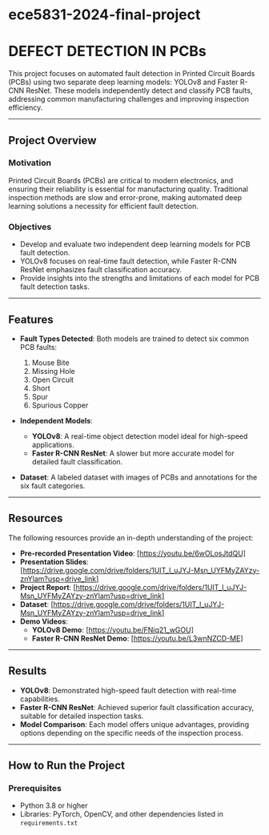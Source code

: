 # ece5831-2024-final-project
# DEFECT DETECTION IN PCBs
This project focuses on automated fault detection in Printed Circuit Boards (PCBs) using two separate deep learning models: YOLOv8 and Faster R-CNN ResNet. These models independently detect and classify PCB faults, addressing common manufacturing challenges and improving inspection efficiency.  

---

## Project Overview  

### Motivation  
Printed Circuit Boards (PCBs) are critical to modern electronics, and ensuring their reliability is essential for manufacturing quality. Traditional inspection methods are slow and error-prone, making automated deep learning solutions a necessity for efficient fault detection.  

### Objectives  
- Develop and evaluate two independent deep learning models for PCB fault detection.  
- YOLOv8 focuses on real-time fault detection, while Faster R-CNN ResNet emphasizes fault classification accuracy.  
- Provide insights into the strengths and limitations of each model for PCB fault detection tasks.  

---

## Features  
- **Fault Types Detected**: Both models are trained to detect six common PCB faults:  
  1. Mouse Bite  
  2. Missing Hole  
  3. Open Circuit  
  4. Short  
  5. Spur  
  6. Spurious Copper  

- **Independent Models**:  
  - **YOLOv8**: A real-time object detection model ideal for high-speed applications.  
  - **Faster R-CNN ResNet**: A slower but more accurate model for detailed fault classification.  

- **Dataset**: A labeled dataset with images of PCBs and annotations for the six fault categories.  

---

## Resources  
The following resources provide an in-depth understanding of the project:  
- **Pre-recorded Presentation Video**: [https://youtu.be/6wOLosJtdQU]  
- **Presentation Slides**: [https://drive.google.com/drive/folders/1UIT_l_uJYJ-Msn_UYFMyZAYzy-znYlam?usp=drive_link]
- **Project Report**: [https://drive.google.com/drive/folders/1UIT_l_uJYJ-Msn_UYFMyZAYzy-znYlam?usp=drive_link]
- **Dataset**: [https://drive.google.com/drive/folders/1UIT_l_uJYJ-Msn_UYFMyZAYzy-znYlam?usp=drive_link] 
- **Demo Videos**:  
  - **YOLOv8 Demo**: [https://youtu.be/FNiq21_wGOU]
  - **Faster R-CNN ResNet Demo**: [https://youtu.be/L3wnNZCD-ME]

---

## Results  
- **YOLOv8**: Demonstrated high-speed fault detection with real-time capabilities.  
- **Faster R-CNN ResNet**: Achieved superior fault classification accuracy, suitable for detailed inspection tasks.  
- **Model Comparison**: Each model offers unique advantages, providing options depending on the specific needs of the inspection process.  

---

## How to Run the Project  

### Prerequisites  
- Python 3.8 or higher  
- Libraries: PyTorch, OpenCV, and other dependencies listed in `requirements.txt`
